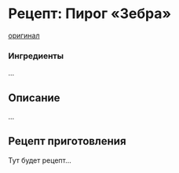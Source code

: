 # Рецепт: Пирог «Зебра»
[оригинал](https://eda.ru/recepty/vypechka-deserty/pirog-zebra-19334)

### Ингредиенты
...

## Описание
...

## Рецепт приготовления
Тут будет рецепт...